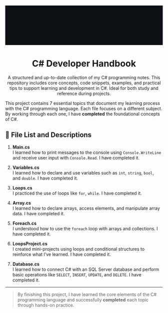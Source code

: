 <p align="center">
  <img src="https://github.com/omersefacarikci/omersefacarikci/blob/main/csharpbanner.gif" alt="Banner" />
</p>
<h1 align="center">C# Developer Handbook</h1>

<p align="center">
A structured and up-to-date collection of my C# programming notes.
This repository includes core concepts, code snippets, examples, and practical tips to support learning and development in C#. Ideal for both study and reference during projects.
</p>
<p align="center">

This project contains 7 essential topics that document my learning process with the C# programming language. Each file focuses on a different subject. By working through each one, I have **completed** the foundational concepts of C#.

## 📁 File List and Descriptions

1. **Main.cs**  
   I learned how to print messages to the console using `Console.WriteLine` and receive user input with `Console.Read`. I have completed it.

2. **Variables.cs**  
   I learned how to declare and use variables such as `int`, `string`, `bool`, and `double`. I have completed it.

3. **Loops.cs**  
   I practiced the use of loops like `for`, `while`. I have completed it.

4. **Array.cs**  
   I learned how to declare arrays, access elements, and manipulate array data. I have completed it.

5. **Foreach.cs**  
   I understood how to use the `foreach` loop with arrays and collections. I have completed it.

6. **LoopsProject.cs**  
   I created mini-projects using loops and conditional structures to reinforce what I’ve learned. I have completed it.

7. **Database.cs**  
   I learned how to connect C# with an SQL Server database and perform basic operations like `SELECT`, `INSERT`, `UPDATE`, and `DELETE`. I have completed it.

---

> By finishing this project, I have learned the core elements of the C# programming language and successfully **completed** each topic through hands-on practice.

</p>
